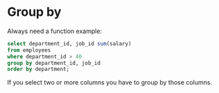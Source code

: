 # Group by

Always need a function
example:
~~~ sql
select department_id, job_id sum(salary)
from employees
where department_id > 40
group by department_id, job_id
order by department;
~~~


If you select two or more columns you have to group by those columns.